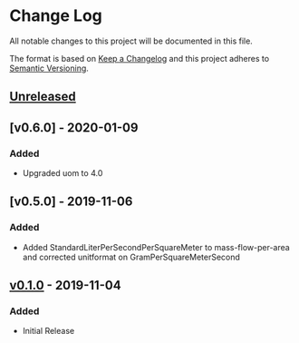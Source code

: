 # Change Log

All notable changes to this project will be documented in this file.

The format is based on [Keep a Changelog](http://keepachangelog.com/)
and this project adheres to [Semantic Versioning](http://semver.org/).

## [Unreleased]

## [v0.6.0] - 2020-01-09

### Added

- Upgraded uom to 4.0

## [v0.5.0] - 2019-11-06

### Added

- Added StandardLiterPerSecondPerSquareMeter to mass-flow-per-area and corrected unitformat on GramPerSquareMeterSecond

## [v0.1.0] - 2019-11-04

### Added

- Initial Release

[unreleased]: https://github.com/dividab/uom/compare/v0.1.0...master
[v0.1.0]: https://github.com/dividab/uom/compare/v0.0.0...v0.1.0
